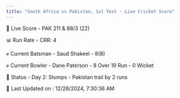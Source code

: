 ```yaml
---
title: "South Africa vs Pakistan, 1st Test - Live Cricket Score"
---
```


🔴 Live Score - PAK 211 & 88/3 (22)  

📊 Run Rate - CRR: 4  

✊ Current Batsman - Saud Shakeel - 8(8)  

✊ Current Bowler - Dane Paterson - 8 Over 19 Run - 0 Wicket  

📑 Status - Day 2: Stumps - Pakistan trail by 2 runs

📝 Last Updated on : 12/28/2024, 7:30:36 AM  




